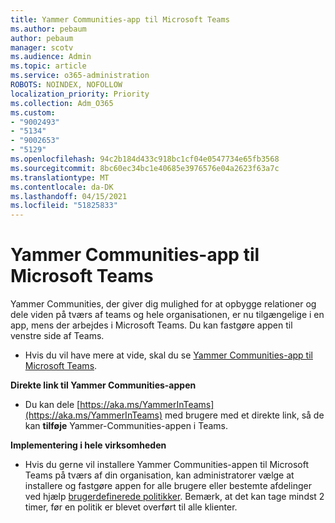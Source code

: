 ```yaml
---
title: Yammer Communities-app til Microsoft Teams
ms.author: pebaum
author: pebaum
manager: scotv
ms.audience: Admin
ms.topic: article
ms.service: o365-administration
ROBOTS: NOINDEX, NOFOLLOW
localization_priority: Priority
ms.collection: Adm_O365
ms.custom:
- "9002493"
- "5134"
- "9002653"
- "5129"
ms.openlocfilehash: 94c2b184d433c918bc1cf04e0547734e65fb3568
ms.sourcegitcommit: 8bc60ec34bc1e40685e3976576e04a2623f63a7c
ms.translationtype: MT
ms.contentlocale: da-DK
ms.lasthandoff: 04/15/2021
ms.locfileid: "51825833"
---
```

# <a name="yammer-communities-app-for-microsoft-teams"></a>Yammer Communities-app til Microsoft Teams

Yammer Communities, der giver dig mulighed for at opbygge relationer og dele viden på tværs af teams og hele organisationen, er nu tilgængelige i en app, mens der arbejdes i Microsoft Teams. Du kan fastgøre appen til venstre side af Teams. 

- Hvis du vil have mere at vide, skal du se [Yammer Communities-app til Microsoft Teams](https://go.microsoft.com/fwlink/?linkid=2127757&clcid=0x409).

**Direkte link til Yammer Communities-appen**

- Du kan dele [https://aka.ms/YammerInTeams](https://aka.ms/YammerInTeams) med brugere med et direkte link, så de kan **tilføje** Yammer-Communities-appen i Teams.

**Implementering i hele virksomheden**

- Hvis du gerne vil installere Yammer Communities-appen til Microsoft Teams på tværs af din organisation, kan administratorer vælge at installere og fastgøre appen for alle brugere eller bestemte afdelinger ved hjælp [brugerdefinerede politikker](https://docs.microsoft.com/microsoftteams/manage-apps). Bemærk, at det kan tage mindst 2 timer, før en politik er blevet overført til alle klienter.

